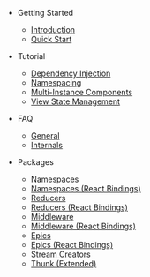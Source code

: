 - Getting Started

  - [Introduction](/ 'Redux Syringe')
  - [Quick Start](/getting-started/quick-start 'Redux Syringe – Quick Start')

- Tutorial

  - [Dependency Injection](/tutorial/01-dependency-injection 'Redux Syringe – Dependency Injection')
  - [Namespacing](/tutorial/02-namespacing 'Redux Syringe – Namespacing')
  - [Multi-Instance Components](/tutorial/03-multi-instance-components 'Redux Syringe – Multi-Instance Components')
  - [View State Management](/tutorial/04-view-state-management 'Redux Syringe – View State Management')

- FAQ

  - [General](/faq/general 'Redux Syringe – FAQ')
  - [Internals](/faq/internals 'Redux Syringe – Internals')

- Packages

  - [Namespaces](/packages/namespaces '@redux-syringe/namespaces')
  - [Namespaces (React Bindings)](/packages/namespaces-react '@redux-syringe/namespaces-react')
  - [Reducers](/packages/reducers '@redux-syringe/reducers')
  - [Reducers (React Bindings)](/packages/reducers-react '@redux-syringe/reducers-react')
  - [Middleware](/packages/middleware '@redux-syringe/middleware')
  - [Middleware (React Bindings)](/packages/middleware-react '@redux-syringe/middleware-react')
  - [Epics](/packages/epics '@redux-syringe/epics')
  - [Epics (React Bindings)](/packages/epics-react '@redux-syringe/epics-react')
  - [Stream Creators](/packages/stream-creators '@redux-syringe/stream-creators')
  - [Thunk (Extended)](/packages/thunk '@redux-syringe/thunk')
